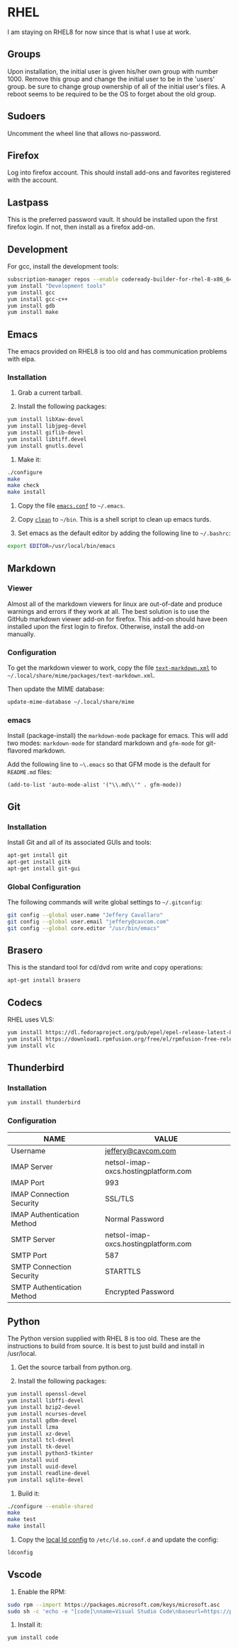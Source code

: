 # RHEL

I am staying on RHEL8 for now since that is what I use at work.

## Groups

Upon installation, the initial user is given his/her own group with number
1000.  Remove this group and change the initial user to be in the 'users'
group.  be sure to change group ownership of all of the initial user's files.
A reboot seems to be required to be the OS to forget about the old group.

## Sudoers

Uncomment the wheel line that allows no-password.

## Firefox

Log into firefox account.  This should install add-ons and favorites registered
with the account.

## Lastpass

This is the preferred password vault.  It should be installed upon the first
firefox login.  If not, then install as a firefox add-on.

## Development

For gcc, install the development tools:

``` bash
subscription-manager repos --enable codeready-builder-for-rhel-8-x86_64-rpms
yum install "Development tools"
yum install gcc
yum install gcc-c++
yum install gdb
yum install make
```

## Emacs

The emacs provided on RHEL8 is too old and has communication problems with
elpa.

### Installation

1. Grab a current tarball.

1. Install the following packages:
``` bash
yum install libXaw-devel
yum install libjpeg-devel
yum install giflib-devel
yum install libtiff.devel
yum install gnutls.devel
```

1. Make it:
``` bash
./configure
make
make check
make install
```

1. Copy the file [`emacs.conf`](emacs.conf) to `~/.emacs`.

1. Copy [`clean`](clean) to `~/bin`.  This is a shell script to clean up emacs
turds.

1. Set emacs as the default editor by adding the following line to `~/.bashrc`:
``` bash
export EDITOR=/usr/local/bin/emacs
```

## Markdown

### Viewer

Almost all of the markdown viewers for linux are out-of-date and produce
warnings and errors if they work at all.  The best solution is to use the
GitHub markdown viewer add-on for firefox.  This add-on should have been
installed upon the first login to firefox.  Otherwise, install the add-on
manually.

### Configuration

To get the markdown viewer to work, copy the file
[`text-markdown.xml`](text-markdown.xml) to
`~/.local/share/mime/packages/text-markdown.xml`.

Then update the MIME database:

``` bash
update-mime-database ~/.local/share/mime
```

### emacs

Install (package-install) the `markdown-mode` package for emacs.  This will
add two modes: `markdown-mode` for standard markdown and `gfm-mode` for
git-flavored markdown.

Add the following line to `~\.emacs` so that GFM mode is the default for
`README.md` files:

``` emacs-lisp
(add-to-list 'auto-mode-alist '("\\.md\\'" . gfm-mode))
```

## Git

### Installation

Install Git and all of its associated GUIs and tools:

``` bash
apt-get install git
apt-get install gitk
apt-get install git-gui
```

### Global Configuration

The following commands will write global settings to `~/.gitconfig`:

``` bash
git config --global user.name "Jeffery Cavallaro"
git config --global user.email "jeffery@cavcom.com"
git config --global core.editor "/usr/bin/emacs"
```

## Brasero

This is the standard tool for cd/dvd rom write and copy operations:

``` bash
apt-get install brasero
```

## Codecs

RHEL uses VLS:

``` bash
yum install https://dl.fedoraproject.org/pub/epel/epel-release-latest-8.noarch.rpm
yum install https://download1.rpmfusion.org/free/el/rpmfusion-free-release-8.noarch.rpm
yum install vlc
```

## Thunderbird

### Installation

``` bash
yum install thunderbird
```

### Configuration

|NAME|VALUE|
|----|-----|
|Username|jeffery@cavcom.com|
|IMAP Server|netsol-imap-oxcs.hostingplatform.com|
|IMAP Port|993|
|IMAP Connection Security|SSL/TLS|
|IMAP Authentication Method|Normal Password|
|SMTP Server|netsol-imap-oxcs.hostingplatform.com|
|SMTP Port|587|
|SMTP Connection Security|STARTTLS|
|SMTP Authentication Method|Encrypted Password|

## Python

The Python version supplied with RHEL 8 is too old.  These are the instructions
to build from source.  It is best to just build and install in /usr/local.

1. Get the source tarball from python.org.

1. Install the following packages:
``` bash
yum install openssl-devel
yum install libffi-devel
yum install bzip2-devel
yum install ncurses-devel
yum install gdbm-devel
yum install lzma
yum install xz-devel
yum install tcl-devel
yum install tk-devel
yum install python3-tkinter
yum install uuid
yum install uuid-devel
yum install readline-devel
yum install sqlite-devel
```

1. Build it:
``` bash
./configure --enable-shared
make
make test
make install
```

1. Copy the [local ld config](local.conf) to `/etc/ld.so.conf.d` and update
   the config:
``` bash
ldconfig
```

## Vscode

1. Enable the RPM:

``` bash
sudo rpm --import https://packages.microsoft.com/keys/microsoft.asc
sudo sh -c 'echo -e "[code]\nname=Visual Studio Code\nbaseurl=https://packages.microsoft.com/yumrepos/vscode\nenabled=1\ngpgcheck=1\ngpgkey=https://packages.microsoft.com/keys/microsoft.asc" > /etc/yum.repos.d/vscode.repo'
```

1. Install it:

``` bash
yum install code
```
